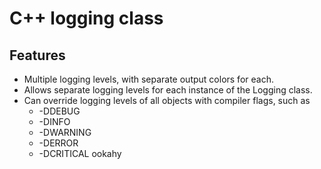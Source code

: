 # C++ logging class
## Features
* Multiple logging levels, with separate output colors for each.
* Allows separate logging levels for each instance of the Logging class.
* Can override logging levels of all objects with compiler flags, such as
  * -DDEBUG
  * -DINFO
  * -DWARNING
  * -DERROR
  * -DCRITICAL
ookahy
